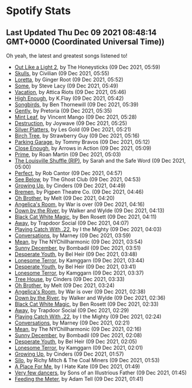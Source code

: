 
# Spotify Stats
## Last Updated Thu Dec 09 2021 08:48:14 GMT+0000 (Coordinated Universal Time))

Oh yeah, the latest and greatest songs listened to!

- [Out Like a Light 2](https://www.last.fm/music/The+Honeysticks/_/Out+Like+a+Light+2), by The Honeysticks (09 Dec 2021, 05:59)
- [Skulls](https://www.last.fm/music/Civilian/_/Skulls), by Civilian (09 Dec 2021, 05:55)
- [Loretta](https://www.last.fm/music/Ginger+Root/_/Loretta), by Ginger Root (09 Dec 2021, 05:52)
- [Some](https://www.last.fm/music/Steve+Lacy/_/Some), by Steve Lacy (09 Dec 2021, 05:49)
- [Vacation](https://www.last.fm/music/Attica+Riots/_/Vacation), by Attica Riots (09 Dec 2021, 05:46)
- [High Enough](https://www.last.fm/music/K.Flay/_/High+Enough), by K.Flay (09 Dec 2021, 05:42)
- [Songbirds](https://www.last.fm/music/Ben+Thornewill/_/Songbirds), by Ben Thornewill (09 Dec 2021, 05:39)
- [Gently](https://www.last.fm/music/Pretoria/_/Gently), by Pretoria (09 Dec 2021, 05:35)
- [Mint Leaf](https://www.last.fm/music/Vincent+Mango/_/Mint+Leaf), by Vincent Mango (09 Dec 2021, 05:28)
- [Destruction](https://www.last.fm/music/Joywave/_/Destruction), by Joywave (09 Dec 2021, 05:25)
- [Silver Platters](https://www.last.fm/music/Les+Gold/_/Silver+Platters), by Les Gold (09 Dec 2021, 05:21)
- [Birch Tree](https://www.last.fm/music/Strawberry+Guy/_/Birch+Tree), by Strawberry Guy (09 Dec 2021, 05:16)
- [Parking Garage](https://www.last.fm/music/Tommy+Bravos/_/Parking+Garage), by Tommy Bravos (09 Dec 2021, 05:12)
- [Close Enough](https://www.last.fm/music/Arrows+in+Action/_/Close+Enough), by Arrows in Action (09 Dec 2021, 05:09)
- [Prime](https://www.last.fm/music/Roan+Martin/_/Prime), by Roan Martin (09 Dec 2021, 05:03)
- [The Louisville Shuffle (RIP)](https://www.last.fm/music/Sarah+and+the+Safe+Word/_/The+Louisville+Shuffle+(RIP)), by Sarah and the Safe Word (09 Dec 2021, 05:00)
- [Perfect](https://www.last.fm/music/Rob+Cantor/_/Perfect), by Rob Cantor (09 Dec 2021, 04:57)
- [See Below](https://www.last.fm/music/The+Ghost+Club/_/See+Below), by The Ghost Club (09 Dec 2021, 04:53)
- [Growing Up](https://www.last.fm/music/Cinders/_/Growing+Up), by Cinders (09 Dec 2021, 04:49)
- [Bremen](https://www.last.fm/music/Pigpen+Theatre+Co./_/Bremen), by Pigpen Theatre Co. (09 Dec 2021, 04:46)
- [Oh Brother](https://www.last.fm/music/Melt/_/Oh+Brother), by Melt (09 Dec 2021, 04:20)
- [Angelica's Room](https://www.last.fm/music/War+is+over/_/Angelica%27s+Room), by War is over (09 Dec 2021, 04:16)
- [Down by the River](https://www.last.fm/music/Walker+and+Wylde/_/Down+by+the+River), by Walker and Wylde (09 Dec 2021, 04:13)
- [Black Cat White Magic](https://www.last.fm/music/Ben+Rosett/_/Black+Cat+White+Magic), by Ben Rosett (09 Dec 2021, 04:11)
- [Away](https://www.last.fm/music/Trapdoor+Social/_/Away), by Trapdoor Social (09 Dec 2021, 04:07)
- [Playing Catch With .22](https://www.last.fm/music/I+the+Mighty/_/Playing+Catch+With+.22), by I the Mighty (09 Dec 2021, 04:03)
- [Conversations](https://www.last.fm/music/Marney/_/Conversations), by Marney (09 Dec 2021, 03:59)
- [Mean](https://www.last.fm/music/The+NYChillharmonic/_/Mean), by The NYChillharmonic (09 Dec 2021, 03:54)
- [Sunny December](https://www.last.fm/music/Bombadil/_/Sunny+December), by Bombadil (09 Dec 2021, 03:51)
- [Desperate Youth](https://www.last.fm/music/Bel+Heir/_/Desperate+Youth), by Bel Heir (09 Dec 2021, 03:48)
- [Lonesome Terror](https://www.last.fm/music/Kamggarn/_/Lonesome+Terror), by Kamggarn (09 Dec 2021, 03:44)
- [Desperate Youth](https://www.last.fm/music/Bel+Heir/_/Desperate+Youth), by Bel Heir (09 Dec 2021, 03:41)
- [Lonesome Terror](https://www.last.fm/music/Kamggarn/_/Lonesome+Terror), by Kamggarn (09 Dec 2021, 03:37)
- [Tree House](https://www.last.fm/music/Cinders/_/Tree+House), by Cinders (09 Dec 2021, 03:33)
- [Oh Brother](https://www.last.fm/music/Melt/_/Oh+Brother), by Melt (09 Dec 2021, 03:24)
- [Angelica's Room](https://www.last.fm/music/War+is+over/_/Angelica%27s+Room), by War is over (09 Dec 2021, 02:38)
- [Down by the River](https://www.last.fm/music/Walker+and+Wylde/_/Down+by+the+River), by Walker and Wylde (09 Dec 2021, 02:36)
- [Black Cat White Magic](https://www.last.fm/music/Ben+Rosett/_/Black+Cat+White+Magic), by Ben Rosett (09 Dec 2021, 02:33)
- [Away](https://www.last.fm/music/Trapdoor+Social/_/Away), by Trapdoor Social (09 Dec 2021, 02:29)
- [Playing Catch With .22](https://www.last.fm/music/I+the+Mighty/_/Playing+Catch+With+.22), by I the Mighty (09 Dec 2021, 02:24)
- [Conversations](https://www.last.fm/music/Marney/_/Conversations), by Marney (09 Dec 2021, 02:21)
- [Mean](https://www.last.fm/music/The+NYChillharmonic/_/Mean), by The NYChillharmonic (09 Dec 2021, 02:16)
- [Sunny December](https://www.last.fm/music/Bombadil/_/Sunny+December), by Bombadil (09 Dec 2021, 02:08)
- [Desperate Youth](https://www.last.fm/music/Bel+Heir/_/Desperate+Youth), by Bel Heir (09 Dec 2021, 02:05)
- [Lonesome Terror](https://www.last.fm/music/Kamggarn/_/Lonesome+Terror), by Kamggarn (09 Dec 2021, 02:01)
- [Growing Up](https://www.last.fm/music/Cinders/_/Growing+Up), by Cinders (09 Dec 2021, 01:57)
- [Silo](https://www.last.fm/music/Richy+Mitch+&+The+Coal+Miners/_/Silo), by Richy Mitch & The Coal Miners (09 Dec 2021, 01:53)
- [A Place For Me](https://www.last.fm/music/I+Hate+Kate/_/A+Place+For+Me), by I Hate Kate (09 Dec 2021, 01:49)
- [Very few dancers](https://www.last.fm/music/Sons+of+an+Illustrious+Father/_/Very+few+dancers), by Sons of an Illustrious Father (09 Dec 2021, 01:45)
- [Feeding the Meter](https://www.last.fm/music/Adam+Tell/_/Feeding+the+Meter), by Adam Tell (09 Dec 2021, 01:41)
